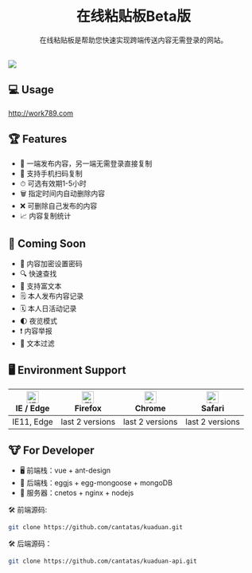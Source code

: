 
<h1 align="center">在线粘贴板Beta版</h1>

<div align="center">
  在线粘贴板是帮助您快速实现跨端传送内容无需登录的网站。
</div>

<br>

[![](http://work789.com/static/imgs/1.jpg)](http://work789.com)

## 💻 Usage

http://work789.com


## 🏆 Features

- 🚀 一端发布内容，另一端无需登录直接复制
- 📱 支持手机扫码复制
- ⏱ 可选有效期1-5小时
- 🗑 指定时间内自动删除内容
- ❌ 可删除自己发布的内容
- 📈 内容复制统计



## 🎉 Coming Soon

- 🔐 内容加密设置密码
- 🔍 快速查找
- 💎 支持富文本
- 🗒 本人发布内容记录
- 🗓 本人日活动记录
- 🌓 夜览模式
- ❗️ 内容举报
- 🔎 文本过滤


## 🖥 Environment Support

| [<img src="https://raw.githubusercontent.com/alrra/browser-logos/master/src/edge/edge_48x48.png" alt="IE / Edge" width="24px" height="24px" />](http://godban.github.io/browsers-support-badges/)<br>IE / Edge | [<img src="https://raw.githubusercontent.com/alrra/browser-logos/master/src/firefox/firefox_48x48.png" alt="Firefox" width="24px" height="24px" />](http://godban.github.io/browsers-support-badges/)<br>Firefox | [<img src="https://raw.githubusercontent.com/alrra/browser-logos/master/src/chrome/chrome_48x48.png" alt="Chrome" width="24px" height="24px" />](http://godban.github.io/browsers-support-badges/)<br>Chrome | [<img src="https://raw.githubusercontent.com/alrra/browser-logos/master/src/safari/safari_48x48.png" alt="Safari" width="24px" height="24px" />](http://godban.github.io/browsers-support-badges/)<br>Safari 
| --- | --- | --- | --- | 
| IE11, Edge | last 2 versions | last 2 versions | last 2 versions |

## 🐮 For Developer

- 🖥 前端栈：vue + ant-design
- 💽 后端栈：eggjs + egg-mongoose + mongoDB
- 💾 服务器：cnetos + nginx + nodejs

🛠 前端源码:
```bash
git clone https://github.com/cantatas/kuaduan.git
```

🛠 后端源码：
```bash
git clone https://github.com/cantatas/kuaduan-api.git
```


